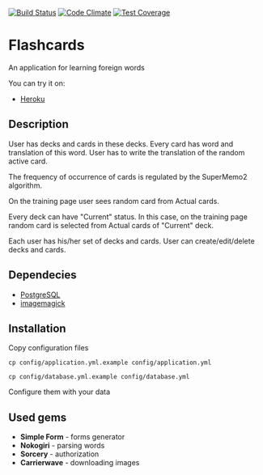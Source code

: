 [![Build Status](https://travis-ci.org/superedriver/flashcards.svg?branch=master)](https://travis-ci.org/superedriver/flashcards)
[![Code Climate](https://codeclimate.com/github/superedriver/flashcards/badges/gpa.svg)](https://codeclimate.com/github/superedriver/flashcards)
[![Test Coverage](https://codeclimate.com/github/superedriver/flashcards/badges/coverage.svg)](https://codeclimate.com/github/superedriver/flashcards/coverage)


# Flashcards 
An application for learning foreign words

You can try it on:
 * [Heroku](https://flashcardssms.herokuapp.com/) 

## Description
User has decks and cards in these decks.
Every card has word and translation of this word. 
User has to write the translation of the random active card.

The frequency of occurrence of cards is regulated by the SuperMemo2 algorithm.

On the training page user sees random card from Actual cards.

Every deck can have "Current" status. In this case, on the training page random card is selected from Actual cards of "Current" deck.

Each user has his/her set of decks and cards.
User can create/edit/delete decks and cards.

## Dependecies
 * [PostgreSQL](http://www.postgresql.org) 
 * [imagemagick](http://www.imagemagick.org)


## Installation
Copy configuration files
```
cp config/application.yml.example config/application.yml
```
```
cp config/database.yml.example config/database.yml
```
Configure them with your data

## Used gems
  - **Simple Form** - forms generator
  - **Nokogiri** - parsing words
  - **Sorcery** - authorization
  - **Carrierwave** - downloading images